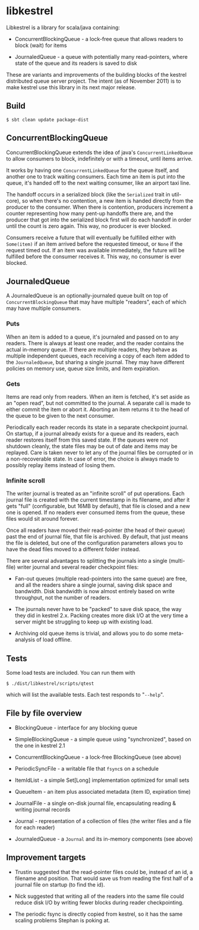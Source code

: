 
# libkestrel

Libkestrel is a library for scala/java containing:

- ConcurrentBlockingQueue - a lock-free queue that allows readers to block
  (wait) for items

- JournaledQueue - a queue with potentially many read-pointers, where state
  of the queue and its readers is saved to disk

These are variants and improvements of the building blocks of the kestrel
distributed queue server project. The intent (as of November 2011) is to make
kestrel use this library in its next major release.


## Build

    $ sbt clean update package-dist


## ConcurrentBlockingQueue

ConcurrentBlockingQueue extends the idea of java's `ConcurrentLinkedQueue` to
allow consumers to block, indefinitely or with a timeout, until items arrive.

It works by having one `ConcurrentLinkedQueue` for the queue itself, and
another one to track waiting consumers. Each time an item is put into the
queue, it's handed off to the next waiting consumer, like an airport taxi
line.

The handoff occurs in a serialized block (like the `Serialized` trait in
util-core), so when there's no contention, a new item is handed directly from
the producer to the consumer. When there is contention, producers increment a
counter representing how many pent-up handoffs there are, and the producer
that got into the serialized block first will do each handoff in order until
the count is zero again. This way, no producer is ever blocked.

Consumers receive a future that will eventually be fulfilled either with
`Some(item)` if an item arrived before the requested timeout, or `None` if the
request timed out. If an item was available immediately, the future will be
fulfilled before the consumer receives it. This way, no consumer is ever
blocked.


## JournaledQueue

A JournaledQueue is an optionally-journaled queue built on top of
`ConcurrentBlockingQueue` that may have multiple "readers", each of which may
have multiple consumers.
### Puts

When an item is added to a queue, it's journaled and passed on to any readers.
There is always at least one reader, and the reader contains the actual
in-memory queue. If there are multiple readers, they behave as multiple
independent queues, each receiving a copy of each item added to the
`JournaledQueue`, but sharing a single journal. They may have different
policies on memory use, queue size limits, and item expiration.

### Gets

Items are read only from readers. When an item is fetched, it's set aside as
an "open read", but not committed to the journal. A separate call is made to
either commit the item or abort it. Aborting an item returns it to the head of
the queue to be given to the next consumer.

Periodically each reader records its state in a separate checkpoint journal.
On startup, if a journal already exists for a queue and its readers, each
reader restores itself from this saved state. If the queues were not shutdown
cleanly, the state files may be out of date and items may be replayed. Care is
taken never to let any of the journal files be corrupted or in a
non-recoverable state. In case of error, the choice is always made to possibly
replay items instead of losing them.

### Infinite scroll

The writer journal is treated as an "infinite scroll" of put operations. Each
journal file is created with the current timestamp in its filename, and after
it gets "full" (configurable, but 16MB by default), that file is closed and a
new one is opened. If no readers ever consumed items from the queue, these
files would sit around forever.

Once all readers have moved their read-pointer (the head of their queue) past
the end of journal file, that file is archived. By default, that just means
the file is deleted, but one of the configuration parameters allows you to
have the dead files moved to a different folder instead.

There are several advantages to splitting the journals into a single
(multi-file) writer journal and several reader checkpoint files:

- Fan-out queues (multiple read-pointers into the same queue) are free, and
  all the readers share a single journal, saving disk space and bandwidth.
  Disk bandwidth is now almost entirely based on write throughput, not the
  number of readers.

- The journals never have to be "packed" to save disk space, the way they did
  in kestrel 2.x. Packing creates more disk I/O at the very time a server
  might be struggling to keep up with existing load.

- Archiving old queue items is trivial, and allows you to do some
  meta-analysis of load offline.


## Tests

Some load tests are included. You can run them with

    $ ./dist/libkestrel/scripts/qtest

which will list the available tests. Each test responds to "`--help`".


## File by file overview

- BlockingQueue - interface for any blocking queue

- SimpleBlockingQueue - a simple queue using "synchronized", based on the one
  in kestrel 2.1

- ConcurrentBlockingQueue - a lock-free BlockingQueue (see above)

- PeriodicSyncFile - a writable file that `fsync`s on a schedule

- ItemIdList - a simple Set[Long] implementation optimized for small sets

- QueueItem - an item plus associated metadata (item ID, expiration time)

- JournalFile - a single on-disk journal file, encapsulating reading & writing
  journal records

- Journal - representation of a collection of files (the writer files and a
  file for each reader)

- JournaledQueue - a `Journal` and its in-memory components (see above)


## Improvement targets

- Trustin suggested that the read-pointer files could be, instead of an id, a
  filename and position. That would save us from reading the first half of a
  journal file on startup (to find the id).

- Nick suggested that writing all of the readers into the same file could
  reduce disk I/O by writing fewer blocks during reader checkpointing.

- The periodic fsync is directly copied from kestrel, so it has the same
  scaling problems Stephan is poking at.

